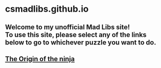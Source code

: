# csmadlibs.github.io
<style>
.bottom{
    background color = light grey
}
</style> 
<body>

<h2>Welcome to my unofficial Mad Libs site!<br>To use this site, please select any of the links below to go to whichever puzzle you want to do.<h2>

<a href="https://csmadlibs.github.io/The-Origin-of-the-Ninja/">The Origin of the ninja</a>
<p><div id = bottom ></div><p>
</body>
